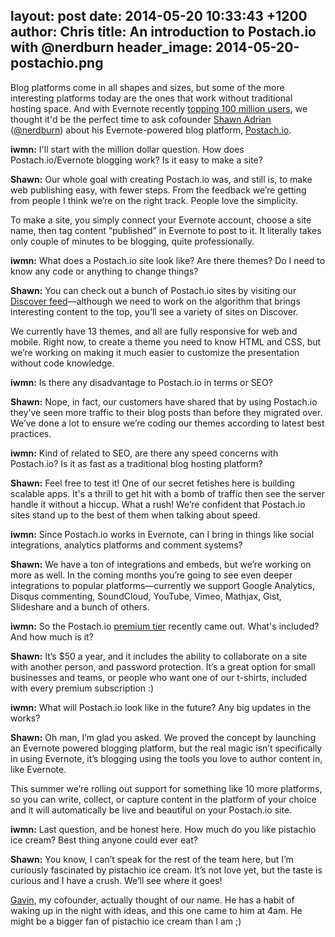 layout: post
date: 2014-05-20 10:33:43 +1200
author: Chris
title: An introduction to Postach.io with @nerdburn
header_image: 2014-05-20-postachio.png
----

<!-- excerpt -->

Blog platforms come in all shapes and sizes, but some of the more interesting platforms today are the ones that work without traditional hosting space. And with Evernote recently [topping 100 million users](http://blog.evernote.com/blog/2014/05/13/evernote-reaches-100-million-users/), we thought it'd be the perfect time to ask cofounder [Shawn Adrian](http://nerdburn.com/) ([@nerdburn](https://twitter.com/nerdburn)) about his Evernote-powered blog platform, [Postach.io](https://iwantmyname.com/services/blog-hosting/postachio).

<!-- /excerpt -->

**iwmn:** I'll start with the million dollar question. How does Postach.io/Evernote blogging work? Is it easy to make a site?

**Shawn:** Our whole goal with creating Postach.io was, and still is, to make web publishing easy, with fewer steps. From the feedback we’re getting from people I think we’re on the right track. People love the simplicity.

To make a site, you simply connect your Evernote account, choose a site name, then tag content “published” in Evernote to post to it. It literally takes only couple of minutes to be blogging, quite professionally.

**iwmn:** What does a Postach.io site look like? Are there themes? Do I need to know any code or anything to change things?

**Shawn:** You can check out a bunch of Postach.io sites by visiting our [Discover feed](http://postach.io/discover)—although we need to work on the algorithm that brings interesting content to the top, you’ll see a variety of sites on Discover.

We currently have 13 themes, and all are fully responsive for web and mobile. Right now, to create a theme you need to know HTML and CSS, but we’re working on making it much easier to customize the presentation without code knowledge.

**iwmn:** Is there any disadvantage to Postach.io in terms or SEO?

**Shawn:** Nope, in fact, our customers have shared that by using Postach.io they’ve seen more traffic to their blog posts than before they migrated over. We’ve done a lot to ensure we’re coding our themes according to latest best practices.

**iwmn:** Kind of related to SEO, are there any speed concerns with Postach.io? Is it as fast as a traditional blog hosting platform?

**Shawn:** Feel free to test it! One of our secret fetishes here is building scalable apps. It's a thrill to get hit with a bomb of traffic then see the server handle it without a hiccup. What a rush! We’re confident that Postach.io sites stand up to the best of them when talking about speed.

**iwmn:** Since Postach.io works in Evernote, can I bring in things like social integrations, analytics platforms and comment systems?

**Shawn:** We have a ton of integrations and embeds, but we’re working on more as well. In the coming months you’re going to see even deeper integrations to popular platforms—currently we support Google Analytics, Disqus commenting, SoundCloud, YouTube, Vimeo, Mathjax, Gist, Slideshare and a bunch of others.

**iwmn:**  So the Postach.io [premium tier](http://blog.postach.io/postach-io-premium-announcement) recently came out. What's included? And how much is it?

**Shawn:** It’s $50 a year, and it includes the ability to collaborate on a site with another person, and password protection. It’s a great option for small businesses and teams, or people who want one of our t-shirts, included with every premium subscription :) 

**iwmn:**  What will Postach.io look like in the future? Any big updates in the works?

**Shawn:** Oh man, I’m glad you asked. We proved the concept by launching an Evernote powered blogging platform, but the real magic isn’t specifically in using Evernote, it’s blogging using the tools you love to author content in, like Evernote. 

This summer we’re rolling out support for something like 10 more platforms, so you can write, collect, or capture content in the platform of your choice and it will automatically be live and beautiful on your Postach.io site.

**iwmn:**  Last question, and be honest here. How much do you like pistachio ice cream? Best thing anyone could ever eat?

**Shawn:** You know, I can’t speak for the rest of the team here, but I’m curiously fascinated by pistachio ice cream. It’s not love yet, but the taste is curious and I have a crush. We’ll see where it goes! 

[Gavin](https://twitter.com/geekforbrains), my cofounder, actually thought of our name. He has a habit of waking up in the night with ideas, and this one came to him at 4am. He might be a bigger fan of pistachio ice cream than I am ;)
